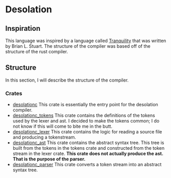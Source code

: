 # Desolation

## Inspiration
This language was inspired by a language called [Tranquility](https://www.cs.drexel.edu/~bls96/tranquility) that was written by Brian L. Stuart.
The structure of the compiler was based off of the structure of the rust compiler.

## Structure
In this section, I will describe the structure of the compiler.

### Crates
  - [desolationc](compiler/desolationc)
    This crate is essentially the entry point for the desolation compiler.
  - [desolationc\_tokens](compiler/desolationc_tokens)
    This crate contains the definitions of the tokens used by the lexer and ast.
    I decided to make the tokens common; I do not know if this will come to bite me in the butt. 
  - [desolationc\_lexer](compiler/desolationc_lexer)
    This crate contains the logic for reading a source file and producing a tokenstream.
  - [desolationc\_ast](compiler/desolationc_ast)
    This crate contains the abstract syntax tree.
    This tree is built from the tokens in the tokens crate and constructed from the token stream in the lexer crate.
    **This crate does not actually produce the ast. That is the purpose of the parser.**
  - [desolationc\_parser](compiler/desolationc_parser)
    This crate converts a token stream into an abstract syntax tree.
